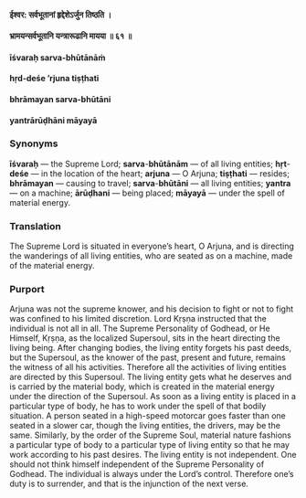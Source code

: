 #### ईश्वर: सर्वभूतानां हृद्देशेऽर्जुन तिष्ठति ।
#### भ्रामयन्सर्वभूतानि यन्त्रारूढानि मायया ॥ ६१ ॥

#### īśvaraḥ sarva-bhūtānāṁ
#### hṛd-deśe ’rjuna tiṣṭhati
#### bhrāmayan sarva-bhūtāni
#### yantrārūḍhāni māyayā

### Synonyms

**īśvaraḥ** — the Supreme Lord; **sarva**-**bhūtānām** — of all living entities; **hṛt**-**deśe** — in the location of the heart; **arjuna** — O Arjuna; **tiṣṭhati** — resides; **bhrāmayan** — causing to travel; **sarva**-**bhūtāni** — all living entities; **yantra** — on a machine; **ārūḍhani** — being placed; **māyayā** — under the spell of material energy.

### Translation

The Supreme Lord is situated in everyone’s heart, O Arjuna, and is directing the wanderings of all living entities, who are seated as on a machine, made of the material energy.

### Purport

Arjuna was not the supreme knower, and his decision to fight or not to fight was confined to his limited discretion. Lord Kṛṣṇa instructed that the individual is not all in all. The Supreme Personality of Godhead, or He Himself, Kṛṣṇa, as the localized Supersoul, sits in the heart directing the living being. After changing bodies, the living entity forgets his past deeds, but the Supersoul, as the knower of the past, present and future, remains the witness of all his activities. Therefore all the activities of living entities are directed by this Supersoul. The living entity gets what he deserves and is carried by the material body, which is created in the material energy under the direction of the Supersoul. As soon as a living entity is placed in a particular type of body, he has to work under the spell of that bodily situation. A person seated in a high-speed motorcar goes faster than one seated in a slower car, though the living entities, the drivers, may be the same. Similarly, by the order of the Supreme Soul, material nature fashions a particular type of body to a particular type of living entity so that he may work according to his past desires. The living entity is not independent. One should not think himself independent of the Supreme Personality of Godhead. The individual is always under the Lord’s control. Therefore one’s duty is to surrender, and that is the injunction of the next verse.